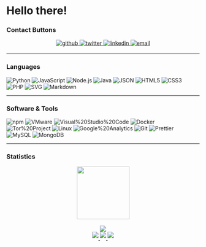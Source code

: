 # Hello there!

### Contact Buttons

<div align="center">
<a href="https://github.com/cyclothymia" target="_blank">
<img src=https://img.shields.io/badge/github-%2324292e.svg?&style=for-the-badge&logo=github&logoColor=white alt=github style="margin-bottom: 5px;" />
</a>
<a href="https://twitter.com/uu2" target="_blank">
<img src=https://img.shields.io/badge/twitter-%2300acee.svg?&style=for-the-badge&logo=twitter&logoColor=white alt=twitter style="margin-bottom: 5px;" />
</a>
<a href="https://linkedin.com/in/pacify" target="_blank">
<img src=https://img.shields.io/badge/linkedin-%231E77B5.svg?&style=for-the-badge&logo=linkedin&logoColor=white alt=linkedin style="margin-bottom: 5px;" />
</a>
<a href="mailto:m@rrr.tf" target="_blank">
<img src=https://img.shields.io/badge/email-%23000000.svg?&style=for-the-badge&logo=email&logoColor=white alt=email style="margin-bottom: 5px;" />
</a>
</div>

---

### Languages
![Python](https://img.shields.io/badge/-Python-2496ED?style=flat-plastic&logo=python&logoColor=white)
![JavaScript](https://img.shields.io/badge/-JavaScript-F7DF1E?style=flat-plastic&logo=javascript&logoColor=white)
![Node.js](https://img.shields.io/badge/-Node.js-339933?style=flat-plastic&logo=nodedotjs&logoColor=white)
![Java](https://img.shields.io/badge/-Java-007396?style=flat-plastic&logo=java&logoColor=white)
![JSON](https://img.shields.io/badge/-JSON-000000?style=flat-plastic&logo=json&logoColor=white)
![HTML5](https://img.shields.io/badge/-HTML5-E34F26?style=flat-plastic&logo=html5&logoColor=white)
![CSS3](https://img.shields.io/badge/-CSS3-1572B6?style=flat-plastic&logo=css3&logoColor=white)
![PHP](https://img.shields.io/badge/-PHP-777BB4?style=flat-plastic&logo=php&logoColor=white)
![SVG](https://img.shields.io/badge/-SVG-FFB13B?style=flat-plastic&logo=svg&logoColor=white)
![Markdown](https://img.shields.io/badge/-Markdown-000000?style=flat-plastic&logo=markdown&logoColor=white)

---

### Software & Tools
![npm](https://img.shields.io/badge/-npm-CB3837?style=flat-plastic&logo=npm&logoColor=white)
![VMware](https://img.shields.io/badge/-VMware-607078?style=flat-plastic&logo=vmware&logoColor=white)
![Visual%20Studio%20Code](https://img.shields.io/badge/-Visual%20Studio%20Code-007ACC?style=flat-plastic&logo=visualstudiocode&logoColor=white)
![Docker](https://img.shields.io/badge/-Docker-2496ED?style=flat-plastic&logo=docker&logoColor=white)
![Tor%20Project](https://img.shields.io/badge/-Tor%20Project-7E4798?style=flat-plastic&logo=torproject&logoColor=white)
![Linux](https://img.shields.io/badge/-Linux-FCC624?style=flat-plastic&logo=linux&logoColor=white)
![Google%20Analytics](https://img.shields.io/badge/-Google%20Analytics-E37400?style=flat-plastic&logo=googleanalytics&logoColor=white)
![Git](https://img.shields.io/badge/-Git-F05032?style=flat-plastic&logo=git&logoColor=white)
![Prettier](https://img.shields.io/badge/-Prettier-F7B93E?style=flat-plastic&logo=prettier&logoColor=white)
![MySQL](https://img.shields.io/badge/-MySQL-4479A1?style=flat-plastic&logo=mysql&logoColor=white)
![MongoDB](https://img.shields.io/badge/-MongoDB-47A248?style=flat-plastic&logo=mongodb&logoColor=white)

---

### Statistics
<div align="center">
<a href="https://github.com/cyclothymia"><img height="137px" src="https://github-readme-stats.vercel.app/api?username=cyclothymia&hide_title=true&hide_border=true&show_icons=true&include_all_commits=true&count_private=true&line_height=21&text_color=000&icon_color=000&bg_color=0,ea6161,ffc64d,fffc4d,52fa5a&theme=graywhite" /></a>
<br></br>
<a href="https://github.com/anuraghazra/github-readme-stats" target="_blank">
<img src="https://github-readme-stats.vercel.app/api/wakatime?username=mmm\&layout=compact&style=compact&bg_color=0,ea6161,ffc64d,fffc4d,52fa5a" />
</a>
</div>

<div align="center">
<a href="https://wakatime.com/@b1bbca7a-97bf-49bf-9214-4ffdf989dc8e" target="_blank">
<img src="https://wakatime.com/badge/user/b1bbca7a-97bf-49bf-9214-4ffdf989dc8e.svg" style="margin-bottom: 5px;" />
</a>
<a href="https://donate.stripe.com/fZe02w8mLbhX0k8aEE" target="_blank">
<img src="https://img.shields.io/badge/Donate-Here-green.svg" style="margin-bottom: 5px;" />
</a>
<a href="https://komarev.com/ghpvc/?username=cyclothymia&&style=flat-square" target="_blank">
<img src="https://komarev.com/ghpvc/?username=cyclothymia&&style=flat-square" style="margin-bottom: 5px;" />
</a>
</div>
